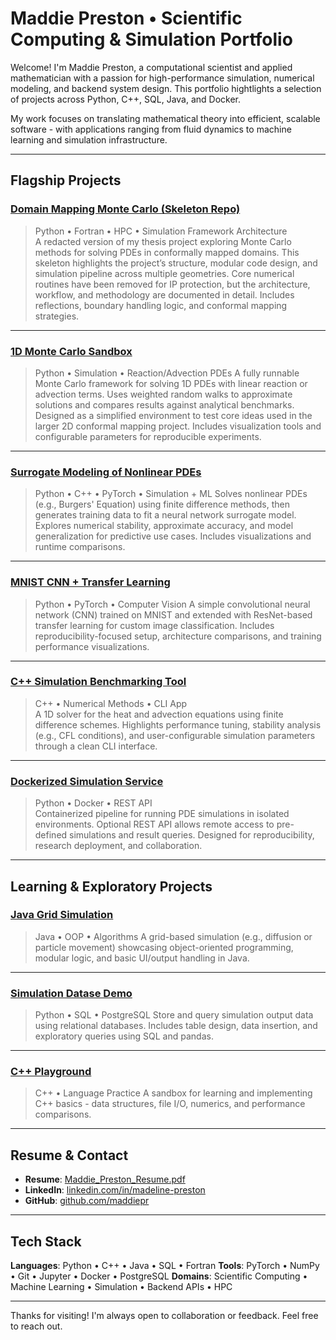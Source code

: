 # Maddie Preston • Scientific Computing & Simulation Portfolio

Welcome! I'm Maddie Preston, a computational scientist and applied mathematician with a passion for high-performance simulation, numerical modeling, and backend system design. This portfolio hightlights a selection of projects across Python, C++, SQL, Java, and Docker.

My work focuses on translating mathematical theory into efficient, scalable software - with applications ranging from fluid dynamics to machine learning and simulation infrastructure.

---

## Flagship Projects

### [Domain Mapping Monte Carlo (Skeleton Repo)]()
> Python • Fortran • HPC • Simulation Framework Architecture  
A redacted version of my thesis project exploring Monte Carlo methods for solving PDEs in conformally mapped domains. This skeleton highlights the project’s structure, modular code design, and simulation pipeline across multiple geometries. Core numerical routines have been removed for IP protection, but the architecture, workflow, and methodology are documented in detail. Includes reflections, boundary handling logic, and conformal mapping strategies.

---

### [1D Monte Carlo Sandbox](https://github.com/maddiepr/1d-pde-simulation-sandbox) 
> Python • Simulation • Reaction/Advection PDEs
A fully runnable Monte Carlo framework for solving 1D PDEs with linear reaction or advection terms. Uses weighted random walks to approximate solutions and compares results against analytical benchmarks. Designed as a simplified environment to test core ideas used in the larger 2D conformal mapping project. Includes visualization tools and configurable parameters for reproducible experiments.

---

### [Surrogate Modeling of Nonlinear PDEs]()
> Python • C++ • PyTorch • Simulation + ML
Solves nonlinear PDEs (e.g., Burgers' Equation) using finite difference methods, then generates training data to fit a neural network surrogate model. Explores numerical stability, approximate accuracy, and model generalization for predictive use cases. Includes visualizations and runtime comparisons.

---

### [MNIST CNN + Transfer Learning](https://github.com/maddiepr/pytorch-mnist-resnet)
> Python • PyTorch • Computer Vision
A simple convolutional neural network (CNN) trained on MNIST and extended with ResNet-based transfer learning for custom image classification. Includes reproducibility-focused setup, architecture comparisons, and training performance visualizations.

---

### [C++ Simulation Benchmarking Tool](https://github.com/maddiepr/cpp-heat-solver)
> C++ • Numerical Methods • CLI App  
A 1D solver for the heat and advection equations using finite difference schemes. Highlights performance tuning, stability analysis (e.g., CFL conditions), and user-configurable simulation parameters through a clean CLI interface.

---

### [Dockerized Simulation Service](https://github.com/maddiepr/docker-simulation-demo)
> Python • Docker • REST API  
Containerized pipeline for running PDE simulations in isolated environments. Optional REST API allows remote access to pre-defined simulations and result queries. Designed for reproducibility, research deployment, and collaboration.

---

## Learning & Exploratory Projects

### [Java Grid Simulation]()
> Java • OOP • Algorithms
A grid-based simulation (e.g., diffusion or particle movement) showcasing object-oriented programming, modular logic, and basic UI/output handling in Java.

---

### [Simulation Datase Demo]()
> Python • SQL • PostgreSQL
Store and query simulation output data using relational databases. Includes table design, data insertion, and exploratory queries using SQL and pandas.

---

### [C++ Playground]()
> C++ • Language Practice
A sandbox for learning and implementing C++ basics - data structures, file I/O, numerics, and performance comparisons.

---

## Resume & Contact
- **Resume**: [Maddie_Preston_Resume.pdf]()
- **LinkedIn**: [linkedin.com/in/madeline-preston](http://linkedin.com/in/madeline-preston)
- **GitHub**: [github.com/maddiepr](https://github.com/maddiepr)

---

## Tech Stack

**Languages**: Python • C++ • Java • SQL • Fortran
**Tools**: PyTorch • NumPy • Git • Jupyter • Docker • PostgreSQL
**Domains**: Scientific Computing • Machine Learning • Simulation • Backend APIs • HPC

---

Thanks for visiting! I'm always open to collaboration or feedback. Feel free to reach out.
